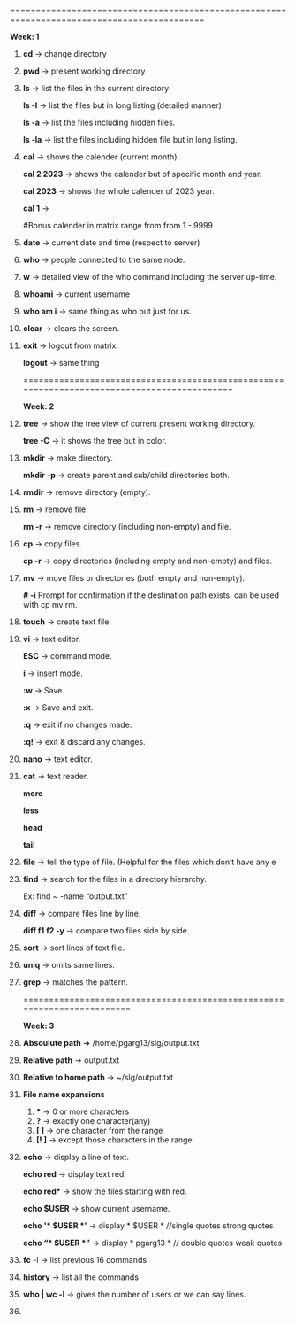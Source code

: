 ============================================================================================

**Week: 1**

1.  **cd**  -\> change directory
2.  **pwd**  -\> present working directory
3.  **ls**  -\> list the files in the current directory

    **ls -l**   -\> list the files but in long listing (detailed manner)

    **ls -a**  -\> list the files including hidden files.

    **ls -la**  -\> list the files including hidden file but in long listing.

4.  **cal**   -\> shows the calender (current month).

    **cal 2 2023** -\> shows the calender but of specific month and year.

    **cal 2023** -\> shows the whole calender of 2023 year.

    **cal 1**  -\>

    \#Bonus calender in matrix range from from 1 - 9999

5.  **date**   -\> current date and time (respect to server)
6.  **who** -\> people connected to the same node.
7.  **w**  -\> detailed view of the who command including the server up-time.
8.  **whoami** -\> current username
9.  **who am i**  -\> same thing as who but just for us.
10. **clear**  -\> clears the screen.
11. **exit**  -\> logout from matrix.

    **logout** -\> same thing

    ============================================================================================

    **Week: 2**

12. **tree** -\> show the tree view of current present working directory.

    **tree -C** -\> it shows the tree but in color.

13. **mkdir** -\> make directory.

    **mkdir** **-p** -\> create parent and sub/child directories both.

14. **rmdir** -\> remove directory (empty).
15. **rm** -\> remove file.

    **rm -r** -\> remove directory (including non-empty) and file.

16. **cp** -\> copy files.

    **cp -r**  -\> copy directories (including empty and non-empty) and files.

17. **mv**  -\> move files or directories (both empty and non-empty).

    **\# -i** Prompt for confirmation if the destination path exists. can be used with cp mv rm.

18. **touch**  -\> create text file.
19. **vi** -\> text editor.

    **ESC**  -\> command mode.

    **i**   -\> insert mode.

    **:w**  -\> Save.

    **:x**  -\> Save and exit.

    **:q**  -\> exit if no changes made.

    **:q!**  -\> exit & discard any changes.

20. **nano**  -\> text editor.
21. **cat** -\> text reader.

    **more**

    **less**

    **head**

    **tail**

22. **file** -\> tell the type of file. (Helpful for the files which don’t have any e
23. **find**  -\> search for the files in a directory hierarchy.

    Ex: find \~ -name “output.txt”

24. **diff**  -\> compare files line by line.

    **diff f1 f2 -y** -\> compare two files side by side.

25. **sort** -\> sort lines of text file.
26. **uniq**  -\> omits same lines.
27. **grep**  -\> matches the pattern.

    ========================================================================

    **Week: 3**

28. **Absoulute path  -\>** /home/pgarg13/slg/output.txt
29. **Relative path**  -\> output.txt
30. **Relative to home path** -\> \~/slg/output.txt
31. **File name expansions**
    1.  **\*** -\> 0 or more characters
    2.  **?** -\> exactly one character(any)
    3.  **[ ]** -\> one character from the range
    4.  **[! ]** -\> except those characters in the range
32. **echo**    -\> display a line of text.

    **echo red**   -\> display text red.

    **echo red\***   -\> show the files starting with red.

    **echo \$USER**   -\> show current username.

    **echo '\* \$USER \*'**  -\> display \* \$USER \* //single quotes strong quotes

    **echo “\* \$USER \*”**  -\> display \* pgarg13 \* // double quotes weak quotes

33. **fc** -l -\> list previous 16 commands
34. **history**    -\> list all the commands
35. **who \| wc -l**   -\> gives the number of users or we can say lines.
36. 
